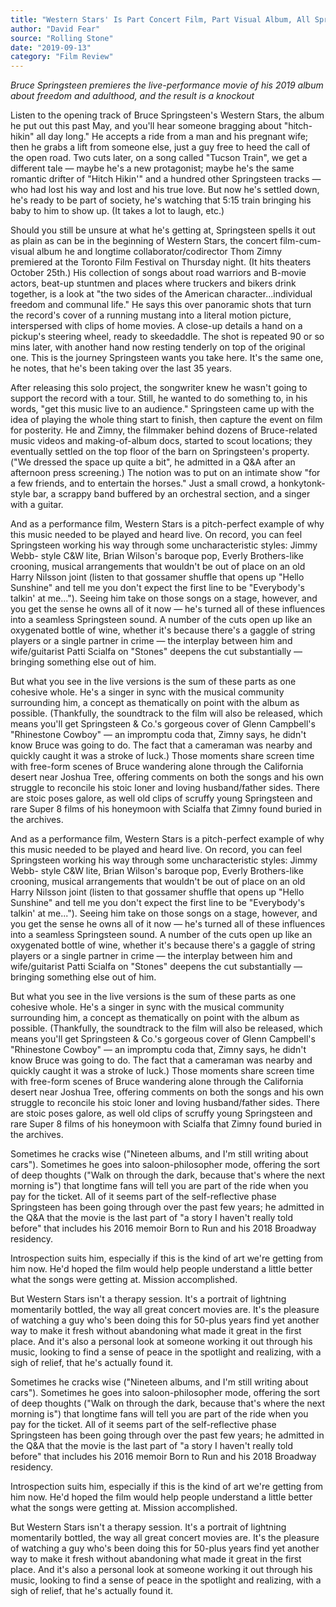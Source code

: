 ```yaml
---
title: "Western Stars' Is Part Concert Film, Part Visual Album, All Springsteen"
author: "David Fear"
source: "Rolling Stone"
date: "2019-09-13"
category: "Film Review"
---
```


_Bruce Springsteen premieres the live-performance movie of his 2019 album about freedom and adulthood, and the result is a knockout_

Listen to the opening track of Bruce Springsteen's Western Stars, the album he put out this past May, and you'll hear someone bragging about "hitch-hikin" all day long." He accepts a ride from a man and his pregnant wife; then he grabs a lift from someone else, just a guy free to heed the call of the open road. Two cuts later, on a song called "Tucson Train", we get a different tale — maybe he's a new protagonist; maybe he's the same romantic drifter of "Hitch Hikin'" and a hundred other Springsteen tracks — who had lost his way and lost and his true love. But now he's settled down, he's ready to be part of society, he's watching that 5:15 train bringing his baby to him to show up. (It takes a lot to laugh, etc.)

Should you still be unsure at what he's getting at, Springsteen spells it out as plain as can be in the beginning of Western Stars, the concert film-cum- visual album he and longtime collaborator/codirector Thom Zimny premiered at the Toronto Film Festival on Thursday night. (It hits theaters October 25th.) His collection of songs about road warriors and B-movie actors, beat-up stuntmen and places where truckers and bikers drink together, is a look at "the two sides of the American character...individual freedom and communal life." He says this over panoramic shots that turn the record's cover of a running mustang into a literal motion picture, interspersed with clips of home movies. A close-up details a hand on a pickup's steering wheel, ready to skeedaddle. The shot is repeated 90 or so mins later, with another hand now resting tenderly on top of the original one. This is the journey Springsteen wants you take here. It's the same one, he notes, that he's been taking over the last 35 years.

After releasing this solo project, the songwriter knew he wasn't going to support the record with a tour. Still, he wanted to do something to, in his words, "get this music live to an audience." Springsteen came up with the idea of playing the whole thing start to finish, then capture the event on film for posterity. He and Zimny, the filmmaker behind dozens of Bruce-related music videos and making-of-album docs, started to scout locations; they eventually settled on the top floor of the barn on Springsteen's property. ("We dressed the space up quite a bit", he admitted in a Q&A after an afternoon press screening.) The notion was to put on an intimate show "for a few friends, and to entertain the horses." Just a small crowd, a honkytonk-style bar, a scrappy band buffered by an orchestral section, and a singer with a guitar.

And as a performance film, Western Stars is a pitch-perfect example of why this music needed to be played and heard live. On record, you can feel Springsteen working his way through some uncharacteristic styles: Jimmy Webb- style C&W lite, Brian Wilson's baroque pop, Everly Brothers-like crooning, musical arrangements that wouldn't be out of place on an old Harry Nilsson joint (listen to that gossamer shuffle that opens up "Hello Sunshine" and tell me you don't expect the first line to be "Everybody's talkin' at me..."). Seeing him take on those songs on a stage, however, and you get the sense he owns all of it now — he's turned all of these influences into a seamless Springsteen sound. A number of the cuts open up like an oxygenated bottle of wine, whether it's because there's a gaggle of string players or a single partner in crime — the interplay between him and wife/guitarist Patti Scialfa on "Stones" deepens the cut substantially — bringing something else out of him.

But what you see in the live versions is the sum of these parts as one cohesive whole. He's a singer in sync with the musical community surrounding him, a concept as thematically on point with the album as possible. (Thankfully, the soundtrack to the film will also be released, which means you'll get Springsteen & Co.'s gorgeous cover of Glenn Campbell's "Rhinestone Cowboy" — an impromptu coda that, Zimny says, he didn't know Bruce was going to do. The fact that a cameraman was nearby and quickly caught it was a stroke of luck.) Those moments share screen time with free-form scenes of Bruce wandering alone through the California desert near Joshua Tree, offering comments on both the songs and his own struggle to reconcile his stoic loner and loving husband/father sides. There are stoic poses galore, as well old clips of scruffy young Springsteen and rare Super 8 films of his honeymoon with Scialfa that Zimny found buried in the archives.

And as a performance film, Western Stars is a pitch-perfect example of why this music needed to be played and heard live. On record, you can feel Springsteen working his way through some uncharacteristic styles: Jimmy Webb- style C&W lite, Brian Wilson's baroque pop, Everly Brothers-like crooning, musical arrangements that wouldn't be out of place on an old Harry Nilsson joint (listen to that gossamer shuffle that opens up "Hello Sunshine" and tell me you don't expect the first line to be "Everybody's talkin' at me..."). Seeing him take on those songs on a stage, however, and you get the sense he owns all of it now — he's turned all of these influences into a seamless Springsteen sound. A number of the cuts open up like an oxygenated bottle of wine, whether it's because there's a gaggle of string players or a single partner in crime — the interplay between him and wife/guitarist Patti Scialfa on "Stones" deepens the cut substantially — bringing something else out of him.

But what you see in the live versions is the sum of these parts as one cohesive whole. He's a singer in sync with the musical community surrounding him, a concept as thematically on point with the album as possible. (Thankfully, the soundtrack to the film will also be released, which means you'll get Springsteen & Co.'s gorgeous cover of Glenn Campbell's "Rhinestone Cowboy" — an impromptu coda that, Zimny says, he didn't know Bruce was going to do. The fact that a cameraman was nearby and quickly caught it was a stroke of luck.) Those moments share screen time with free-form scenes of Bruce wandering alone through the California desert near Joshua Tree, offering comments on both the songs and his own struggle to reconcile his stoic loner and loving husband/father sides. There are stoic poses galore, as well old clips of scruffy young Springsteen and rare Super 8 films of his honeymoon with Scialfa that Zimny found buried in the archives.

Sometimes he cracks wise ("Nineteen albums, and I'm still writing about cars"). Sometimes he goes into saloon-philosopher mode, offering the sort of deep thoughts ("Walk on through the dark, because that's where the next morning is") that longtime fans will tell you are part of the ride when you pay for the ticket. All of it seems part of the self-reflective phase Springsteen has been going through over the past few years; he admitted in the Q&A that the movie is the last part of "a story I haven't really told before" that includes his 2016 memoir Born to Run and his 2018 Broadway residency.

Introspection suits him, especially if this is the kind of art we're getting from him now. He'd hoped the film would help people understand a little better what the songs were getting at. Mission accomplished.

But Western Stars isn't a therapy session. It's a portrait of lightning momentarily bottled, the way all great concert movies are. It's the pleasure of watching a guy who's been doing this for 50-plus years find yet another way to make it fresh without abandoning what made it great in the first place. And it's also a personal look at someone working it out through his music, looking to find a sense of peace in the spotlight and realizing, with a sigh of relief, that he's actually found it.

Sometimes he cracks wise ("Nineteen albums, and I'm still writing about cars"). Sometimes he goes into saloon-philosopher mode, offering the sort of deep thoughts ("Walk on through the dark, because that's where the next morning is") that longtime fans will tell you are part of the ride when you pay for the ticket. All of it seems part of the self-reflective phase Springsteen has been going through over the past few years; he admitted in the Q&A that the movie is the last part of "a story I haven't really told before" that includes his 2016 memoir Born to Run and his 2018 Broadway residency.

Introspection suits him, especially if this is the kind of art we're getting from him now. He'd hoped the film would help people understand a little better what the songs were getting at. Mission accomplished.

But Western Stars isn't a therapy session. It's a portrait of lightning momentarily bottled, the way all great concert movies are. It's the pleasure of watching a guy who's been doing this for 50-plus years find yet another way to make it fresh without abandoning what made it great in the first place. And it's also a personal look at someone working it out through his music, looking to find a sense of peace in the spotlight and realizing, with a sigh of relief, that he's actually found it.
